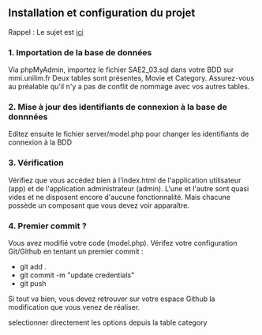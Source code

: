 ## Installation et configuration du projet

Rappel : Le sujet est [ici](https://docs.google.com/document/d/1MxM8H3PVpFOUG4-buM8BLXRv18PIHKrjf76EBzmINZs/edit?usp=sharing)

### 1. Importation de la base de données
Via phpMyAdmin, importez le fichier SAE2_03.sql dans votre BDD sur mmi.unilim.fr
Deux tables sont présentes, Movie et Category. Assurez-vous au préalable qu'il n'y a
pas de conflit de nommage avec vos autres tables.

### 2. Mise à jour des identifiants de connexion à la base de donnnées
Editez ensuite le fichier server/model.php pour changer les identifiants de connexion à la BDD

### 3. Vérification
Vérifiez que vous accédez bien à l'index.html de l'application utilisateur (app) et de l'application administrateur (admin). L'une et l'autre sont quasi vides et ne disposent encore d'aucune fonctionnalité.
Mais chacune possède un composant que vous devez voir apparaître.

### 4. Premier commit ?
Vous avez modifié votre code (model.php). Vérifez votre configuration Git/Github en tentant un premier
commit : 
-   git add .
-   git commit -m "update credentials"
-   git push
  
Si tout va bien, vous devez retrouver sur votre espace Github la modification que vous venez de réaliser.






selectionner directement les options depuis la table category